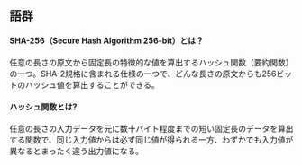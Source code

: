 ## 語群
#### SHA-256（Secure Hash Algorithm 256-bit）とは？
任意の長さの原文から固定長の特徴的な値を算出するハッシュ関数（要約関数）の一つ。SHA-2規格に含まれる仕様の一つで、どんな長さの原文からも256ビットのハッシュ値を算出することができる。
#### ハッシュ関数とは?
任意の長さの入力データを元に数十バイト程度までの短い固定長のデータを算出する関数で、同じ入力値からは必ず同じ値が得られる一方、わずかでも入力値が異なるとまったく違う出力値になる。
#### 

